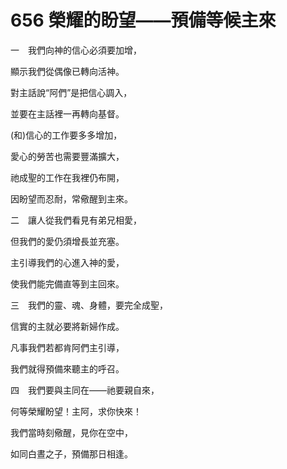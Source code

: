 # 656 榮耀的盼望——預備等候主來

一　我們向神的信心必須要加增，

顯示我們從偶像已轉向活神。

對主話說“阿們”是把信心調入，

並要在主話裡一再轉向基督。

(和)信心的工作要多多增加，

愛心的勞苦也需要豐滿擴大，

祂成聖的工作在我裡仍布開，

因盼望而忍耐，常儆醒到主來。

二　讓人從我們看見有弟兄相愛，

但我們的愛仍須增長並充塞。

主引導我們的心進入神的愛，

使我們能完備直等到主回來。

三　我們的靈、魂、身體，要完全成聖，

信實的主就必要將新婦作成。

凡事我們若都肯阿們主引導，

我們就得預備來聽主的呼召。

四　我們要與主同在——祂要親自來，

何等榮耀盼望！主阿，求你快來！

我們當時刻儆醒，見你在空中，

如同白晝之子，預備那日相逢。

